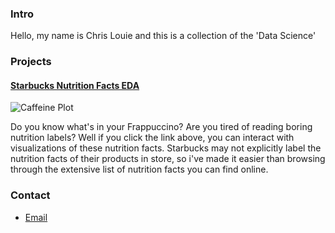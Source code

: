 ### Intro

Hello, my name is Chris Louie and this is a collection of the 'Data Science'

### Projects

#### [Starbucks Nutrition Facts EDA](https://medium.com/@chris.louie/can-a-starbucks-a-day-keep-the-doctor-away-b2b71c4baa70)

![Caffeine Plot](ruwai.github.io/starbucksEDAplot.gif "3D Scatter Plot of Caffeinated Starbucks Drinks")

Do you know what's in your Frappuccino? Are you tired of reading boring nutrition labels? Well if you click the link above, you can interact with visualizations of these nutrition facts. Starbucks may not explicitly label the nutrition facts of their products in store, so i've made it easier than browsing through the extensive list of nutrition facts you can find online.

### Contact

- [Email](chrislouie@protonmail.com)

